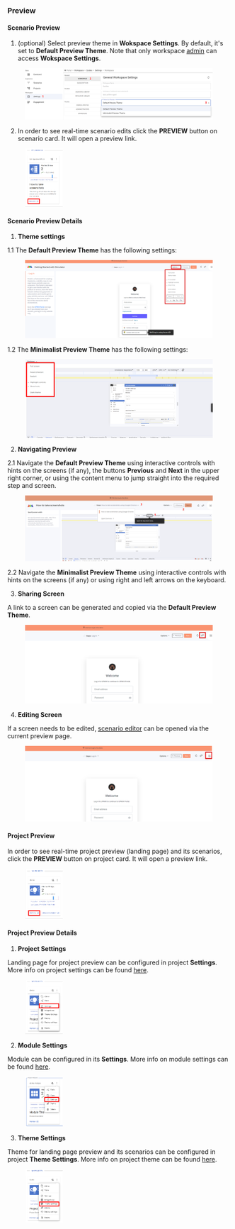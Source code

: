 ### Preview

#### Scenario Preview

1. (optional) Select preview theme in **Wokspace Settings**. By default, it's set to **Default Preview Theme**. Note that only workspace [admin](/portal/access#operational-level-roles) can access **Wokspace Settings**.

<figure><img src="/assets/scenario-preview-themes.png" /></figure>

2. In order to see real-time scenario edits click the **PREVIEW** button on scenario card. It will open a preview link.

<figure><img src="/assets/scenario-preview.png" width="20%" /></figure>

#### Scenario Preview Details

1. **Theme settings**

1.1 The **Default Preview Theme** has the following settings:

<figure><img src="/assets/settings.png"/></figure>

1.2 The **Minimalist Preview Theme** has the following settings:

<figure><img src="/assets/minimalist-theme.png"/></figure>

2. **Navigating Preview**

2.1 Navigate the **Default Preview Theme** using interactive controls with hints on the screens (if any), the buttons **Previous** and **Next** in the upper right corner, or using the content menu to jump straight into the required step and screen.

<figure><img src="/assets/navigate.png"/></figure>

2.2 Navigate the **Minimalist Preview Theme** using interactive controls with hints on the screens (if any) or using right and left arrows on the keyboard.

3. **Sharing Screen**

A link to a screen can be generated and copied via the **Default Preview Theme**.

<figure><img src="/assets/share_1.png"/></figure>

4. **Editing Screen**

If a screen needs to be edited, [scenario editor](/scenario-edit/structure) can be opened via the current preview page.

<figure><img src="/assets/edit.png"/></figure>

#### Project Preview

In order to see real-time project preview (landing page) and its scenarios, click the **PREVIEW** button on project card. It will open a preview link.

<figure><img src="/assets/project-card-preview.png" width="20%" /></figure>

#### Project Preview Details

1. **Project Settings**

Landing page for project preview can be configured in project **Settings**. More info on project settings can be found [here](/portal/projects#project-settings).

<figure><img src="/assets/project-preview-settings.png" width="20%" height="80%"/></figure>

2. **Module Settings**

Module can be configured in its **Settings**. More info on module settings can be found [here](/portal/modules#configure-module).

<figure><img src="/assets/module-preview-settings.png" width="20%" height="80%"/></figure>

3. **Theme Settings**

Theme for landing page preview and its scenarios can be configured in project **Theme Settings**. More info on project theme can be found [here](/portal/projects#project-theme).

<figure><img src="/assets/project-theme-settings.png" width="20%" height="80%"/></figure>
